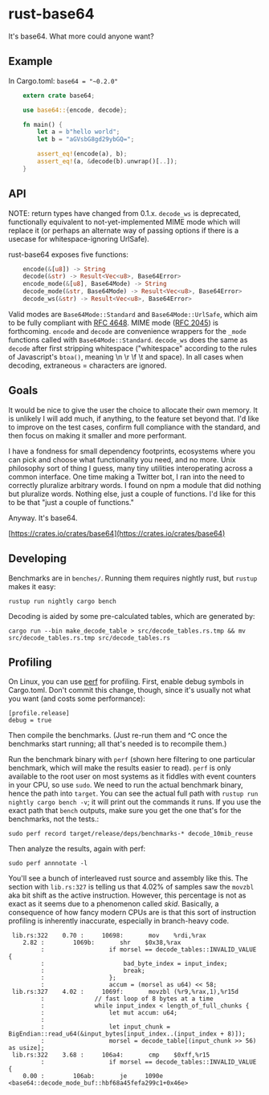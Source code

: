 rust-base64
===

It's base64. What more could anyone want?

Example
---

In Cargo.toml: `base64 = "~0.2.0"`

```rust
    extern crate base64;

    use base64::{encode, decode};

    fn main() {
        let a = b"hello world";
        let b = "aGVsbG8gd29ybGQ=";

        assert_eq!(encode(a), b);
        assert_eq!(a, &decode(b).unwrap()[..]);
    }
```

API
---

NOTE: return types have changed from 0.1.x. `decode_ws` is deprecated, functionally equivalent to not-yet-implemented MIME mode which will replace it (or perhaps an alternate way of passing options if there is a usecase for whitespace-ignoring UrlSafe).

rust-base64 exposes five functions:

```rust
    encode(&[u8]) -> String
    decode(&str) -> Result<Vec<u8>, Base64Error>
    encode_mode(&[u8], Base64Mode) -> String
    decode_mode(&str, Base64Mode) -> Result<Vec<u8>, Base64Error>
    decode_ws(&str) -> Result<Vec<u8>, Base64Error>
```

Valid modes are `Base64Mode::Standard` and `Base64Mode::UrlSafe`, which aim to be fully compliant with [RFC 4648](https://tools.ietf.org/html/rfc4648). MIME mode ([RFC 2045](https://www.ietf.org/rfc/rfc2045.txt)) is forthcoming. `encode` and `decode` are convenience wrappers for the `_mode` functions called with `Base64Mode::Standard`. `decode_ws` does the same as `decode` after first stripping whitespace ("whitespace" according to the rules of Javascript's `btoa()`, meaning \n \r \f \t and space). In all cases when decoding, extraneous = characters are ignored.

Goals
---

It would be nice to give the user the choice to allocate their own memory. It is unlikely I will add much, if anything, to the feature set beyond that. I'd like to improve on the test cases, confirm full compliance with the standard, and then focus on making it smaller and more performant.

I have a fondness for small dependency footprints, ecosystems where you can pick and choose what functionality you need, and no more. Unix philosophy sort of thing I guess, many tiny utilities interoperating across a common interface. One time making a Twitter bot, I ran into the need to correctly pluralize arbitrary words. I found on npm a module that did nothing but pluralize words. Nothing else, just a couple of functions. I'd like for this to be that "just a couple of functions."

Anyway. It's base64.

[https://crates.io/crates/base64](https://crates.io/crates/base64)

Developing
---

Benchmarks are in `benches/`. Running them requires nightly rust, but `rustup` makes it easy:

```
rustup run nightly cargo bench
```

Decoding is aided by some pre-calculated tables, which are generated by:

```
cargo run --bin make_decode_table > src/decode_tables.rs.tmp && mv src/decode_tables.rs.tmp src/decode_tables.rs
```

Profiling
---

On Linux, you can use [perf](https://perf.wiki.kernel.org/index.php/Main_Page) for profiling. First, enable debug symbols in Cargo.toml. Don't commit this change, though, since it's usually not what you want (and costs some performance):

```
[profile.release]
debug = true
```

Then compile the benchmarks. (Just re-run them and ^C once the benchmarks start running; all that's needed is to recompile them.)

Run the benchmark binary with `perf` (shown here filtering to one particular benchmark, which will make the results easier to read). `perf` is only available to the root user on most systems as it fiddles with event counters in your CPU, so use `sudo`. We need to run the actual benchmark binary, hence the path into `target`. You can see the actual full path with `rustup run nightly cargo bench -v`; it will print out the commands it runs. If you use the exact path that `bench` outputs, make sure you get the one that's for the benchmarks, not the tests.:

```
sudo perf record target/release/deps/benchmarks-* decode_10mib_reuse
```

Then analyze the results, again with perf:

```
sudo perf annnotate -l
```

You'll see a bunch of interleaved rust source and assembly like this. The section with `lib.rs:327` is telling us that 4.02% of samples saw the `movzbl` aka bit shift as the active instruction. However, this percentage is not as exact as it seems due to a phenomenon called *skid*. Basically, a consequence of how fancy modern CPUs are is that this sort of instruction profiling is inherently inaccurate, especially in branch-heavy code.

```
 lib.rs:322    0.70 :     10698:       mov    %rdi,%rax
    2.82 :        1069b:       shr    $0x38,%rax
         :                  if morsel == decode_tables::INVALID_VALUE {
         :                      bad_byte_index = input_index;
         :                      break;
         :                  };
         :                  accum = (morsel as u64) << 58;
 lib.rs:327    4.02 :     1069f:       movzbl (%r9,%rax,1),%r15d
         :              // fast loop of 8 bytes at a time
         :              while input_index < length_of_full_chunks {
         :                  let mut accum: u64;
         :
         :                  let input_chunk = BigEndian::read_u64(&input_bytes[input_index..(input_index + 8)]);
         :                  morsel = decode_table[(input_chunk >> 56) as usize];
 lib.rs:322    3.68 :     106a4:       cmp    $0xff,%r15
         :                  if morsel == decode_tables::INVALID_VALUE {
    0.00 :        106ab:       je     1090e <base64::decode_mode_buf::hbf68a45fefa299c1+0x46e>
```

